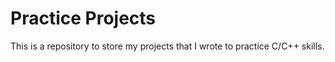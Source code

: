 # Practice Projects
This is a repository to store my projects that I wrote to practice C/C++ skills.
